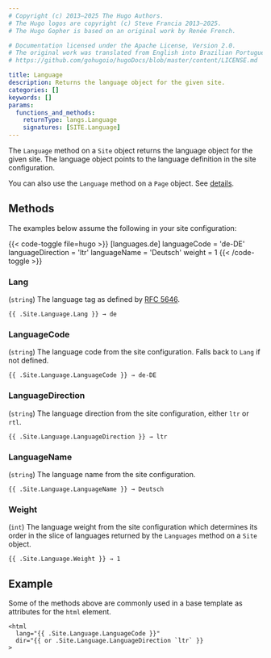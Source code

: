 ```yaml
---
# Copyright (c) 2013–2025 The Hugo Authors.
# The Hugo logos are copyright (c) Steve Francia 2013–2025.
# The Hugo Gopher is based on an original work by Renée French.

# Documentation licensed under the Apache License, Version 2.0.
# The original work was translated from English into Brazilian Portuguese.
# https://github.com/gohugoio/hugoDocs/blob/master/content/LICENSE.md

title: Language
description: Returns the language object for the given site.
categories: []
keywords: []
params:
  functions_and_methods:
    returnType: langs.Language
    signatures: [SITE.Language]
---
```


The `Language` method on a `Site` object returns the language object for the given site. The language object points to the language definition in the site configuration.

You can also use the `Language` method on a `Page` object. See&nbsp;[details].

## Methods

The examples below assume the following in your site configuration:

{{< code-toggle file=hugo >}}
[languages.de]
languageCode = 'de-DE'
languageDirection = 'ltr'
languageName = 'Deutsch'
weight = 1
{{< /code-toggle >}}

### Lang

(`string`) The language tag as defined by [RFC 5646].

```go-html-template
{{ .Site.Language.Lang }} → de
```

### LanguageCode

(`string`) The language code from the site configuration. Falls back to `Lang` if not defined.

```go-html-template
{{ .Site.Language.LanguageCode }} → de-DE
```

### LanguageDirection

(`string`) The language direction from the site configuration, either `ltr` or `rtl`.

```go-html-template
{{ .Site.Language.LanguageDirection }} → ltr
```

### LanguageName

(`string`) The language name from the site configuration.

```go-html-template
{{ .Site.Language.LanguageName }} → Deutsch
```

### Weight

(`int`) The language weight from the site configuration which determines its order in the slice of languages returned by the `Languages` method on a `Site` object.

```go-html-template
{{ .Site.Language.Weight }} → 1
```

## Example

Some of the methods above are commonly used in a base template as attributes for the `html` element.

```go-html-template
<html
  lang="{{ .Site.Language.LanguageCode }}" 
  dir="{{ or .Site.Language.LanguageDirection `ltr` }}
>
```

[details]: /methods/page/language/
[RFC 5646]: https://datatracker.ietf.org/doc/html/rfc5646
